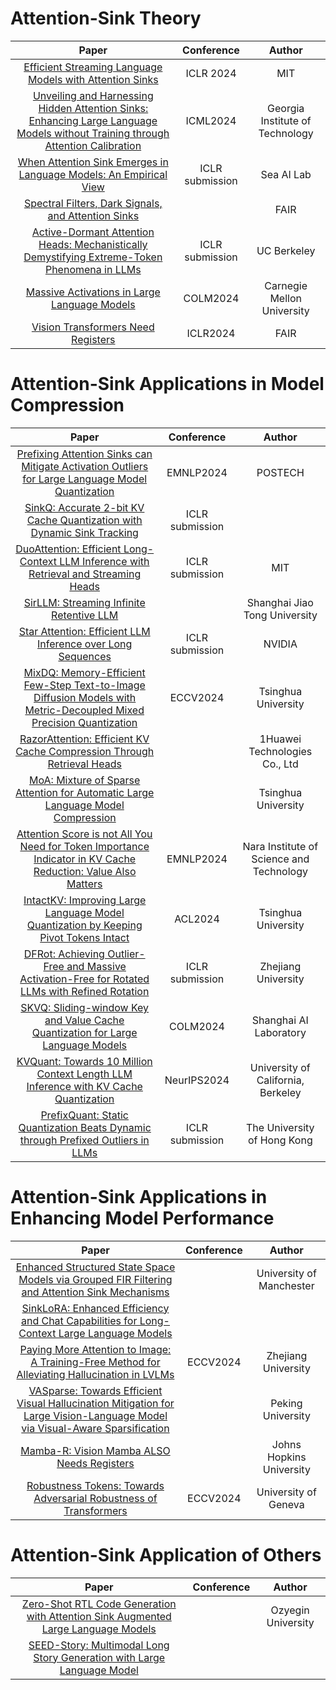 # Attention-Sink Theory  
|Paper|Conference|Author|
|:---:|:---:|:---:|
|[Efficient Streaming Language Models with Attention Sinks](https://arxiv.org/abs/2309.17453)|ICLR 2024|MIT|
|[Unveiling and Harnessing Hidden Attention Sinks: Enhancing Large Language Models without Training through Attention Calibration](https://arxiv.org/abs/2406.15765)|ICML2024|Georgia Institute of Technology|
|[When Attention Sink Emerges in Language Models: An Empirical View](https://arxiv.org/abs/2406.15765)|ICLR submission|Sea AI Lab|
|[Spectral Filters, Dark Signals, and Attention Sinks](https://arxiv.org/abs/2402.09221)||FAIR|
|[Active-Dormant Attention Heads: Mechanistically Demystifying Extreme-Token Phenomena in LLMs](https://arxiv.org/abs/2410.13835)|ICLR submission|UC Berkeley|
|[Massive Activations in Large Language Models](https://arxiv.org/abs/2402.17762)|COLM2024|Carnegie Mellon University|
|[Vision Transformers Need Registers](https://arxiv.org/abs/2309.16588)|ICLR2024|FAIR|


# Attention-Sink Applications in Model Compression
|Paper|Conference|Author|
|:---:|:---:|:---:|
|[Prefixing Attention Sinks can Mitigate Activation Outliers for Large Language Model Quantization](https://arxiv.org/abs/2406.12016)|EMNLP2024|POSTECH|
|[SinkQ: Accurate 2-bit KV Cache Quantization with Dynamic Sink Tracking](https://openreview.net/forum?id=bJ33TvbJW0)|ICLR submission||
|[DuoAttention: Efficient Long-Context LLM Inference with Retrieval and Streaming Heads](https://arxiv.org/abs/2410.10819)|ICLR submission|MIT|
|[SirLLM: Streaming Infinite Retentive LLM](https://arxiv.org/abs/2405.12528)||Shanghai Jiao Tong University|
|[Star Attention: Efficient LLM Inference over Long Sequences](https://arxiv.org/abs/2411.17116)|ICLR submission|NVIDIA|
|[MixDQ: Memory-Efficient Few-Step Text-to-Image Diffusion Models with Metric-Decoupled Mixed Precision Quantization](https://link.springer.com/chapter/10.1007/978-3-031-72630-9_17)|ECCV2024|Tsinghua University|
|[RazorAttention: Efficient KV Cache Compression Through Retrieval Heads](https://arxiv.org/pdf/2407.15891)||1Huawei Technologies Co., Ltd|
|[MoA: Mixture of Sparse Attention for Automatic Large Language Model Compression](https://arxiv.org/abs/2406.14909)||Tsinghua University|
|[Attention Score is not All You Need for Token Importance Indicator in KV Cache Reduction: Value Also Matters](https://arxiv.org/abs/2406.12335)|EMNLP2024|Nara Institute of Science and Technology|
|[IntactKV: Improving Large Language Model Quantization by Keeping Pivot Tokens Intact](https://arxiv.org/abs/2403.01241)|ACL2024|Tsinghua University|
|[DFRot: Achieving Outlier-Free and Massive Activation-Free for Rotated LLMs with Refined Rotation](https://arxiv.org/abs/2412.00648)|ICLR submission|Zhejiang University|
|[SKVQ: Sliding-window Key and Value Cache Quantization for Large Language Models](https://arxiv.org/abs/2405.06219)|COLM2024|Shanghai AI Laboratory|
|[KVQuant: Towards 10 Million Context Length LLM Inference with KV Cache Quantization](https://arxiv.org/abs/2401.18079)|NeurIPS2024|University of California, Berkeley|
|[PrefixQuant: Static Quantization Beats Dynamic through Prefixed Outliers in LLMs](https://arxiv.org/abs/2410.05265)|ICLR submission|The University of Hong Kong|

# Attention-Sink Applications in Enhancing Model Performance
|Paper|Conference|Author|
|:---:|:---:|:---:|
|[Enhanced Structured State Space Models via Grouped FIR Filtering and Attention Sink Mechanisms](https://arxiv.org/abs/2408.00244)||University of Manchester|
|[SinkLoRA: Enhanced Efficiency and Chat Capabilities for Long-Context Large Language Models](https://arxiv.org/abs/2406.05678)|||
|[Paying More Attention to Image: A Training-Free Method for Alleviating Hallucination in LVLMs](https://link.springer.com/chapter/10.1007/978-3-031-73010-8_8)|ECCV2024|Zhejiang University|
|[VASparse: Towards Efficient Visual Hallucination Mitigation for Large Vision-Language Model via Visual-Aware Sparsification](https://arxiv.org/abs/2501.06553)||Peking University|
|[Mamba-R: Vision Mamba ALSO Needs Registers](https://arxiv.org/abs/2405.14858)||Johns Hopkins University|
|[Robustness Tokens: Towards Adversarial Robustness of Transformers](https://eccv.ecva.net/virtual/2024/poster/2297)|ECCV2024|University of Geneva|


# Attention-Sink Application of Others
|Paper|Conference|Author|
|:---:|:---:|:---:|
|[Zero-Shot RTL Code Generation with Attention Sink Augmented Large Language Models](https://arxiv.org/abs/2401.08683)||Ozyegin University|
|[SEED-Story: Multimodal Long Story Generation with Large Language Model](https://arxiv.org/abs/2407.08683)|||
